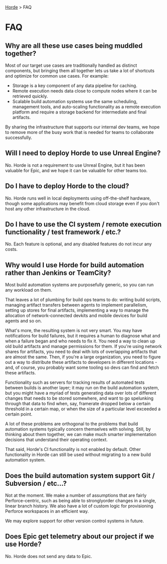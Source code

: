 [Horde](../README.md) > FAQ

# FAQ

## Why are all these use cases being muddled together?

Most of our target use cases are traditionally handled as distinct components, but bringing them all together lets us
take a lot of shortcuts and optimize for common use cases. For example:

* Storage is a key component of any data pipeline for caching.
* Remote execution needs data close to compute nodes where it can be retrieved quickly.
* Scalable build automation systems use the same scheduling, management tools, and auto-scaling
  functionality as a remote execution platform and require a storage backend for intermediate and final
  artifacts.

By sharing the infrastructure that supports our internal dev teams, we hope to remove more of the busy work that is
needed for teams to collaborate successfully.

## Will I need to deploy Horde to use Unreal Engine?

No. Horde is not a requirement to use Unreal Engine, but it has been valuable for Epic, and
we hope it can be valuable for other teams too.

## Do I have to deploy Horde to the cloud?

No. Horde runs well in local deployments using off-the-shelf hardware, though some applications may benefit from
cloud storage even if you don't host any other infrastructure in the cloud.

## Do I have to use the CI system / remote execution functionality / test framework / etc.?

No. Each feature is optional, and any disabled features do not incur any costs.

## Why would I use Horde for build automation rather than Jenkins or TeamCity?

Most build automation systems are purposefully generic, so you can run any workload on them.

That leaves a lot of plumbing for build ops teams to do: writing build scripts, managing artifact transfers between
agents to implement parallelism, setting up stores for final artifacts, implementing a way to manage the allocation of
network-connected devkits and mobile devices for build agents and so on.

What's more, the resulting system is not very smart. You may have notifications for build failures, but it requires
a human to diagnose what and when a failure began and who needs to fix it. You need a way to clean up old build
artifacts and manage permissions for them. If you're using network shares for artifacts, you need to deal
with lots of overlapping artifacts that are almost the same. Then, if you're a large organization, you need to figure
out a way to distribute these artifacts to developers in different locations - and, of course, you probably want
some tooling so devs can find and fetch these artifacts.

Functionality such as servers for tracking results of automated tests between builds is another layer; it may run on
the build automation system, but you might have a myriad of tests generating data over lots of different changes that
needs to be stored somewhere, and want to go spelunking through that data to find when, say, framerate dropped below a
certain threshold in a certain map, or when the size of a particular level exceeded a certain point.

A lot of these problems are orthogonal to the problems that build automation systems typically concern themselves
with solving. Still, by thinking about them together, we can make much smarter implementation decisions that understand
their operating context.

That said, Horde's CI functionality is not enabled by default. Other functionality in Horde can still be used without
migrating to a new build automation system.

## Does the build automation system support Git / Subversion / etc...?

Not at the moment. We make a number of assumptions that are fairly Perforce-centric, such as being able to stronglyorder
changes in a single, linear branch history. We also have a lot of custom logic for provisioning Perforce workspaces in
an efficient way.

We may explore support for other version control systems in future.

## Does Epic get telemetry about our project if we use Horde?

No. Horde does not send any data to Epic.
